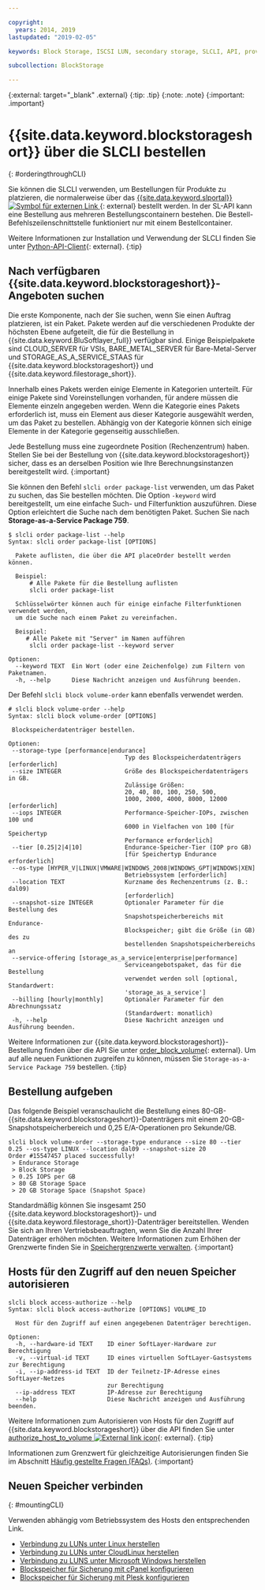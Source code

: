 ```yaml
---

copyright:
  years: 2014, 2019
lastupdated: "2019-02-05"

keywords: Block Storage, ISCSI LUN, secondary storage, SLCLI, API, provisioning

subcollection: BlockStorage

---
```

{:external: target="_blank" .external}
{:tip: .tip}
{:note: .note}
{:important: .important}

# {{site.data.keyword.blockstorageshort}} über die SLCLI bestellen
{: #orderingthroughCLI}

Sie können die SLCLI verwenden, um Bestellungen für Produkte zu platzieren, die normalerweise über das [ {{site.data.keyword.slportal}} ![Symbol für externen Link](../../icons/launch-glyph.svg "Symbol für externen Link") ](https://control.softlayer.com/){: external} bestellt werden. In der SL-API kann eine Bestellung aus mehreren Bestellungscontainern bestehen. Die Bestell-Befehlszeilenschnittstelle funktioniert nur mit einem Bestellcontainer.

Weitere Informationen zur Installation und Verwendung der SLCLI finden Sie unter [Python-API-Client](https://softlayer-python.readthedocs.io/en/latest/cli.html){: external}.
{:tip}

## Nach verfügbaren {{site.data.keyword.blockstorageshort}}-Angeboten suchen

Die erste Komponente, nach der Sie suchen, wenn Sie einen Auftrag platzieren, ist ein Paket. Pakete werden auf die verschiedenen Produkte der höchsten Ebene aufgeteilt, die für die Bestellung in {{site.data.keyword.BluSoftlayer_full}} verfügbar sind. Einige Beispielpakete sind CLOUD_SERVER für VSIs, BARE_METAL_SERVER für Bare-Metal-Server und STORAGE_AS_A_SERVICE_STAAS für {{site.data.keyword.blockstorageshort}} und {{site.data.keyword.filestorage_short}}.

Innerhalb eines Pakets werden einige Elemente in Kategorien unterteilt. Für einige Pakete sind Voreinstellungen vorhanden, für andere müssen die Elemente einzeln angegeben werden. Wenn die Kategorie eines Pakets erforderlich ist, muss ein Element aus dieser Kategorie ausgewählt werden, um das Paket zu bestellen. Abhängig von der Kategorie können sich einige Elemente in der Kategorie gegenseitig ausschließen.

Jede Bestellung muss eine zugeordnete Position (Rechenzentrum) haben. Stellen Sie bei der Bestellung von {{site.data.keyword.blockstorageshort}} sicher, dass es an derselben Position wie Ihre Berechnungsinstanzen bereitgestellt wird.
{:important}

Sie können den Befehl `slcli order package-list` verwenden, um das Paket zu suchen, das Sie bestellen möchten. Die Option `-keyword` wird bereitgestellt, um eine einfache Such- und Filterfunktion auszuführen. Diese Option erleichtert die Suche nach dem benötigten Paket. Suchen Sie nach **Storage-as-a-Service Package 759**.

```
$ slcli order package-list --help
Syntax: slcli order package-list [OPTIONS]

  Pakete auflisten, die über die API placeOrder bestellt werden können.

  Beispiel:
      # Alle Pakete für die Bestellung auflisten
      slcli order package-list

  Schlüsselwörter können auch für einige einfache Filterfunktionen verwendet werden,
  um die Suche nach einem Paket zu vereinfachen.

  Beispiel:
     # Alle Pakete mit "Server" im Namen aufführen
      slcli order package-list --keyword server

Optionen:
  --keyword TEXT  Ein Wort (oder eine Zeichenfolge) zum Filtern von Paketnamen.
  -h, --help      Diese Nachricht anzeigen und Ausführung beenden.
```

Der Befehl `slcli block volume-order` kann ebenfalls verwendet werden.

```
# slcli block volume-order --help
Syntax: slcli block volume-order [OPTIONS]

 Blockspeicherdatenträger bestellen.

Optionen:
 --storage-type [performance|endurance]
                                 Typ des Blockspeicherdatenträgers [erforderlich]
 --size INTEGER                  Größe des Blockspeicherdatenträgers in GB.
                                 Zulässige Größen:
                                 20, 40, 80, 100, 250, 500,
                                 1000, 2000, 4000, 8000, 12000  [erforderlich]
 --iops INTEGER                  Performance-Speicher-IOPs, zwischen 100 und
                                 6000 in Vielfachen von 100 [für Speichertyp
                                 Performance erforderlich]
 --tier [0.25|2|4|10]            Endurance-Speicher-Tier (IOP pro GB)
                                 [für Speichertyp Endurance erforderlich]
 --os-type [HYPER_V|LINUX|VMWARE|WINDOWS_2008|WINDOWS_GPT|WINDOWS|XEN]
                                 Betriebssystem [erforderlich]
 --location TEXT                 Kurzname des Rechenzentrums (z. B.: dal09)
                                 [erforderlich]
 --snapshot-size INTEGER         Optionaler Parameter für die Bestellung des
                                 Snapshotspeicherbereichs mit Endurance-
                                 Blockspeicher; gibt die Größe (in GB) des zu
                                 bestellenden Snapshotspeicherbereichs an
 --service-offering [storage_as_a_service|enterprise|performance]
                                 Serviceangebotspaket, das für die Bestellung
                                 verwendet werden soll [optional, Standardwert:
                                 'storage_as_a_service']
 --billing [hourly|monthly]      Optionaler Parameter für den Abrechnungssatz
                                 (Standardwert: monatlich)
 -h, --help                      Diese Nachricht anzeigen und Ausführung beenden.
```

Weitere Informationen zur {{site.data.keyword.blockstorageshort}}-Bestellung finden über die API Sie unter [order_block_volume](https://softlayer-python.readthedocs.io/en/latest/api/managers/block.html#SoftLayer.managers.block.BlockStorageManager.order_block_volume){: external}.
Um auf alle neuen Funktionen zugreifen zu können, müssen Sie `Storage-as-a-Service Package 759` bestellen.
{:tip}


## Bestellung aufgeben

Das folgende Beispiel veranschaulicht die Bestellung eines 80-GB-{{site.data.keyword.blockstorageshort}}-Datenträgers mit einem 20-GB-Snapshotspeicherbereich und 0,25 E/A-Operationen pro Sekunde/GB.

```
slcli block volume-order --storage-type endurance --size 80 --tier 0.25 --os-type LINUX --location dal09 --snapshot-size 20
Order #15547457 placed successfully!
 > Endurance Storage
 > Block Storage
 > 0.25 IOPS per GB
 > 80 GB Storage Space
 > 20 GB Storage Space (Snapshot Space)
```

Standardmäßig können Sie insgesamt 250 {{site.data.keyword.blockstorageshort}}- und {{site.data.keyword.filestorage_short}}-Datenträger bereitstellen. Wenden Sie sich an Ihren Vertriebsbeauftragten, wenn Sie die Anzahl Ihrer Datenträger erhöhen möchten. Weitere Informationen zum Erhöhen der Grenzwerte finden Sie in [Speichergrenzwerte verwalten](/docs/infrastructure/BlockStorage?topic=BlockStorage-managingstoragelimits).
{:important}

## Hosts für den Zugriff auf den neuen Speicher autorisieren

```
slcli block access-authorize --help
Syntax: slcli block access-authorize [OPTIONS] VOLUME_ID

  Host für den Zugriff auf einen angegebenen Datenträger berechtigen.

Optionen:
  -h, --hardware-id TEXT    ID einer SoftLayer-Hardware zur Berechtigung
  -v, --virtual-id TEXT     ID eines virtuellen SoftLayer-Gastsystems zur Berechtigung
  -i, --ip-address-id TEXT  ID der Teilnetz-IP-Adresse eines SoftLayer-Netzes
                            zur Berechtigung
  --ip-address TEXT         IP-Adresse zur Berechtigung
  --help                    Diese Nachricht anzeigen und Ausführung beenden.
```

Weitere Informationen zum Autorisieren von Hosts für den Zugriff auf {{site.data.keyword.blockstorageshort}} über die API finden Sie unter [authorize_host_to_volume ![External link icon](../../icons/launch-glyph.svg "External link icon")](https://softlayer-python.readthedocs.io/en/latest/api/managers/block.html#SoftLayer.managers.block.BlockStorageManager.authorize_host_to_volume){: external}.
{:tip}

Informationen zum Grenzwert für gleichzeitige Autorisierungen finden Sie im Abschnitt [Häufig gestellte Fragen (FAQs)](/docs/infrastructure/BlockStorage?topic=BlockStorage-faqs).
{:important}

## Neuen Speicher verbinden
{: #mountingCLI}

Verwenden abhängig vom Betriebssystem des Hosts den entsprechenden Link.
- [Verbindung zu LUNs unter Linux herstellen](/docs/infrastructure/BlockStorage?topic=BlockStorage-mountingLinux)
- [Verbindung zu LUNs unter CloudLinux herstellen](/docs/infrastructure/BlockStorage?topic=BlockStorage-mountingCloudLinux)
- [Verbindung zu LUNS unter Microsoft Windows herstellen](/docs/infrastructure/BlockStorage?topic=BlockStorage-mountingWindows)
- [Blockspeicher für Sicherung mit cPanel konfigurieren](/docs/infrastructure/BlockStorage?topic=BlockStorage-cPanelBackups)
- [Blockspeicher für Sicherung mit Plesk konfigurieren](/docs/infrastructure/BlockStorage?topic=BlockStorage-PleskBackups)
